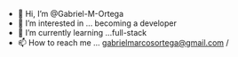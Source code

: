 - 👋 Hi, I’m @Gabriel-M-Ortega
- 👀 I’m interested in ... becoming a developer
- 🌱 I’m currently learning ...full-stack 
- 📫 How to reach me ... gabrielmarcosortega@gmail.com / 

<!---
Gabriel-M-Ortega/Gabriel-M-Ortega is a ✨ special ✨ repository because its `README.md` (this file) appears on your GitHub profile.
You can click the Preview link to take a look at your changes.
--->
